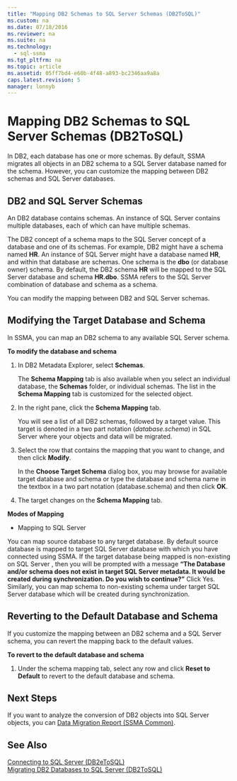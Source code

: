 ```yaml
---
title: "Mapping DB2 Schemas to SQL Server Schemas (DB2ToSQL)"
ms.custom: na
ms.date: 07/18/2016
ms.reviewer: na
ms.suite: na
ms.technology: 
  - sql-ssma
ms.tgt_pltfrm: na
ms.topic: article
ms.assetid: 05ff7bd4-e60b-4f48-a893-bc2346aa9a8a
caps.latest.revision: 5
manager: lonnyb
---
```

# Mapping DB2 Schemas to SQL Server Schemas (DB2ToSQL)
In DB2, each database has one or more schemas. By default, SSMA migrates all objects in an DB2 schema to a  SQL Server  database named for the schema. However, you can customize the mapping between DB2 schemas and  SQL Server  databases.  
  
## DB2 and SQL Server Schemas  
An DB2 database contains schemas. An instance of  SQL Server  contains multiple databases, each of which can have multiple schemas.  
  
The DB2 concept of a schema maps to the  SQL Server  concept of a database and one of its schemas. For example, DB2 might have a schema named **HR**. An instance of  SQL Server  might have a database named **HR**, and within that database are schemas. One schema is the **dbo** (or database owner) schema. By default, the DB2 schema **HR** will be mapped to the  SQL Server  database and schema **HR.dbo**. SSMA refers to the  SQL Server  combination of database and schema as a schema.  
  
You can modify the mapping between DB2 and  SQL Server  schemas.  
  
## Modifying the Target Database and Schema  
In SSMA, you can map an DB2 schema to any available  SQL Server  schema.  
  
**To modify the database and schema**  
  
1.  In DB2 Metadata Explorer, select **Schemas**.  
  
    The **Schema Mapping** tab is also available when you select an individual database, the **Schemas** folder, or individual schemas. The list in the **Schema Mapping** tab is customized for the selected object.  
  
2.  In the right pane, click the **Schema Mapping** tab.  
  
    You will see a list of all DB2 schemas, followed by a target value. This target is denoted in a two part notation (*database.schema*) in  SQL Server  where your objects and data will be migrated.  
  
3.  Select the row that contains the mapping that you want to change, and then click **Modify**.  
  
    In the **Choose Target Schema** dialog box, you may browse for available target database and schema or type the database and schema name in the textbox in a two part notation (database.schema) and then click **OK**.  
  
4.  The target changes on the **Schema Mapping** tab.  
  
**Modes of Mapping**  
  
-   Mapping to SQL Server  
  
You can map source database to any target database. By default source database is mapped to target  SQL Server  database with which you have connected using SSMA. If the target database being mapped is non-existing on  SQL Server , then you will be prompted with a message **“The Database and/or schema does not exist in target  SQL Server  metadata. It would be created during synchronization. Do you wish to continue?”** Click Yes. Similarly, you can map schema to non-existing schema under target  SQL Server  database which will be created during synchronization.  
  
## Reverting to the Default Database and Schema  
If you customize the mapping between an DB2 schema and a  SQL Server  schema, you can revert the mapping back to the default values.  
  
**To revert to the default database and schema**  
  
1.  Under the schema mapping tab, select any row and click **Reset to Default** to revert to the default database and schema.  
  
## Next Steps  
If you want to analyze the conversion of DB2 objects into  SQL Server  objects, you can [Data Migration Report (SSMA Common)](assetId:///bbfb9d88-5a98-4980-8d19-c5d78bd0d241).  
  
## See Also  
[Connecting to SQL Server &#40;DB2eToSQL&#41;](../content/Connecting-to-SQL-Server--DB2eToSQL-.md)  
[Migrating DB2 Databases to SQL Server &#40;DB2ToSQL&#41;](../content/Migrating-DB2-Databases-to-SQL-Server--DB2ToSQL-.md)  
  
